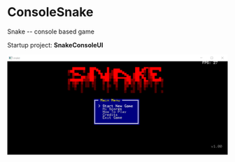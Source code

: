 # ConsoleSnake
Snake -- console based game

Startup project: **SnakeConsoleUI**

![Screenshot](/Images/Snake.gif)
